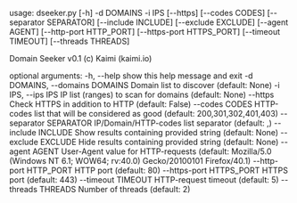 usage: dseeker.py [-h] -d DOMAINS -i IPS [--https] [--codes CODES]
                  [--separator SEPARATOR] [--include INCLUDE]
                  [--exclude EXCLUDE] [--agent AGENT] [--http-port HTTP_PORT]
                  [--https-port HTTPS_PORT] [--timeout TIMEOUT]
                  [--threads THREADS]

Domain Seeker v0.1 (c) Kaimi (kaimi.io)

optional arguments:
  -h, --help            show this help message and exit
  -d DOMAINS, --domains DOMAINS
                        Domain list to discover (default: None)
  -i IPS, --ips IPS     IP list (ranges) to scan for domains (default: None)
  --https               Check HTTPS in addition to HTTP (default: False)
  --codes CODES         HTTP-codes list that will be considered as good
                        (default: 200,301,302,401,403)
  --separator SEPARATOR
                        IP/Domain/HTTP-codes list separator (default: ,)
  --include INCLUDE     Show results containing provided string (default:
                        None)
  --exclude EXCLUDE     Hide results containing provided string (default:
                        None)
  --agent AGENT         User-Agent value for HTTP-requests (default:
                        Mozilla/5.0 (Windows NT 6.1; WOW64; rv:40.0)
                        Gecko/20100101 Firefox/40.1)
  --http-port HTTP_PORT
                        HTTP port (default: 80)
  --https-port HTTPS_PORT
                        HTTPS port (default: 443)
  --timeout TIMEOUT     HTTP-request timeout (default: 5)
  --threads THREADS     Number of threads (default: 2)
